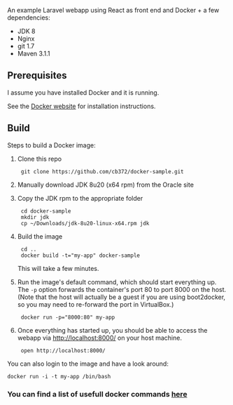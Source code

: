An example Laravel webapp using React as front end and Docker + a few dependencies:

 * JDK 8
 * Nginx
 * git 1.7
 * Maven 3.1.1

Prerequisites
-----

I assume you have installed Docker and it is running.

See the [Docker website](http://www.docker.io/gettingstarted/#h_installation) for installation instructions.

Build
-----

Steps to build a Docker image:

1. Clone this repo

        git clone https://github.com/cb372/docker-sample.git

2. Manually download JDK 8u20 (x64 rpm) from the Oracle site

3. Copy the JDK rpm to the appropriate folder

        cd docker-sample
        mkdir jdk
        cp ~/Downloads/jdk-8u20-linux-x64.rpm jdk

4. Build the image

        cd ..
        docker build -t="my-app" docker-sample

    This will take a few minutes.

5. Run the image's default command, which should start everything up. The `-p` option forwards the container's port 80 to port 8000 on the host. (Note that the host will actually be a guest if you are using boot2docker, so you may need to re-forward the port in VirtualBox.)

        docker run -p="8000:80" my-app

6. Once everything has started up, you should be able to access the webapp via [http://localhost:8000/](http://localhost:8000/) on your host machine.

        open http://localhost:8000/

You can also login to the image and have a look around:

    docker run -i -t my-app /bin/bash


### You can find a list of usefull docker commands [here](https://gist.github.com/garystafford/f0bd5f696399d4d7df0f)